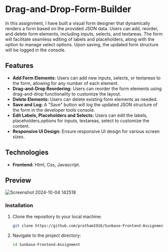 # Drag-and-Drop-Form-Builder 

In this assignment, I have built a visual form designer that dynamically renders a form based on the provided JSON data. Users can add, 
reorder, and delete form elements, including inputs, selects, and textareas. The form will facilitate seamless editing of labels and placeholders, along with 
the option to manage select options. Upon saving, the updated form structure will be logged in the console.

## Features

- **Add Form Elements:** Users can add new inputs, selects, or textareas to the form, allowing for any number of each element.
- **Drag-and-Drop Reordering:** Users can reorder the form elements using drag-and-drop functionality to customize the layout.
- **Delete Elements:** Users can delete existing form elements as needed.
- **Save and Log:** A "Save" button will log the updated JSON structure of the form in the developer tools console.
- **Edit Labels, Placeholders and Selects:** Users can edit the labels, placeholders,options for inputs, textareas, select to customize the content.
- **Responsive UI Design:** Ensure responsive UI design for various screen sizes.

## Technologies

- **Frontend:** Html, Css, Javascript.

## Preview

![Screenshot 2024-10-04 142518](https://github.com/user-attachments/assets/89fd3a4e-105e-4d11-82a2-781939f7b959)

### Installation

1. Clone the repository to your local machine:
    ```bash
    git clone https://github.com/pratham1916/Sunbase-Frontend-Assignment.git
    ```

2. Navigate to the project directory:
    ```bash
    cd Sunbase-Frontend-Assignment
    ```
